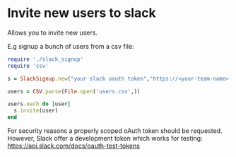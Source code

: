 # Invite new users to slack

Allows you to invite new users. 

E.g signup a bunch of users from a csv file:
```ruby
require './slack_signup'
require 'csv'

s = SlackSignup.new("your slack oauth token","https://<your-team-name>.slack.com")

users = CSV.parse(File.open('users.csv',))

users.each do |user|
  s.invite(user)
end
```

For security reasons a properly scoped oAuth token should be requested.
However, Slack offer a development token which works for testing:
https://api.slack.com/docs/oauth-test-tokens
  